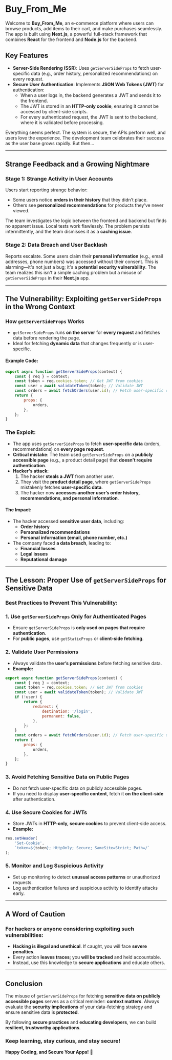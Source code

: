 # Buy_From_Me

Welcome to **Buy_From_Me**, an e-commerce platform where users can browse products, add items to their cart, and make purchases seamlessly. The app is built using **Next.js**, a powerful full-stack framework that combines **React** for the frontend and **Node.js** for the backend. 

## Key Features
- **Server-Side Rendering (SSR)**: Uses `getServerSideProps` to fetch user-specific data (e.g., order history, personalized recommendations) on every request.
- **Secure User Authentication**: Implements **JSON Web Tokens (JWT)** for authentication:
  - When a user logs in, the backend generates a JWT and sends it to the frontend.
  - The JWT is stored in an **HTTP-only cookie**, ensuring it cannot be accessed by client-side scripts.
  - For every authenticated request, the JWT is sent to the backend, where it is validated before processing.

Everything seems perfect. The system is secure, the APIs perform well, and users love the experience. The development team celebrates their success as the user base grows rapidly. But then...

---

## Strange Feedback and a Growing Nightmare

### Stage 1: Strange Activity in User Accounts
Users start reporting strange behavior:
- Some users notice **orders in their history** that they didn’t place.
- Others see **personalized recommendations** for products they’ve never viewed.

The team investigates the logic between the frontend and backend but finds no apparent issue. Local tests work flawlessly. The problem persists intermittently, and the team dismisses it as a **caching issue**.

### Stage 2: Data Breach and User Backlash
Reports escalate. Some users claim their **personal information** (e.g., email addresses, phone numbers) was accessed without their consent. This is alarming—it's not just a bug; it's a **potential security vulnerability**. The team realizes this isn't a simple caching problem but a misuse of `getServerSideProps` in their **Next.js** app.

---

## The Vulnerability: Exploiting `getServerSideProps` in the Wrong Context

### How `getServerSideProps` Works
- `getServerSideProps` runs **on the server** for **every request** and fetches data before rendering the page.
- Ideal for fetching **dynamic data** that changes frequently or is user-specific.

#### Example Code:
```javascript
export async function getServerSideProps(context) {
    const { req } = context;
    const token = req.cookies.token; // Get JWT from cookies
    const user = await validateToken(token); // Validate JWT
    const orders = await fetchOrders(user.id); // Fetch user-specific data
    return {
        props: {
            orders,
        },
    };
}
```

### The Exploit:
- The app uses `getServerSideProps` to fetch **user-specific data** (orders, recommendations) on **every page request**.
- **Critical mistake**: The team used `getServerSideProps` on a **publicly accessible page** (e.g., a product detail page) that **doesn’t require authentication**.
- **Hacker's attack**:
  1. The hacker **steals a JWT** from another user.
  2. They visit the **product detail page**, where `getServerSideProps` mistakenly fetches **user-specific data**.
  3. The hacker now **accesses another user’s order history, recommendations, and personal information**.

#### The Impact:
- The hacker accessed **sensitive user data**, including:
  - **Order history**
  - **Personalized recommendations**
  - **Personal information (email, phone number, etc.)**
- The company faced **a data breach**, leading to:
  - **Financial losses**
  - **Legal issues**
  - **Reputational damage**

---

## The Lesson: Proper Use of `getServerSideProps` for Sensitive Data
### Best Practices to Prevent This Vulnerability:

### 1. **Use `getServerSideProps` Only for Authenticated Pages**
- Ensure `getServerSideProps` is **only used on pages that require authentication**.
- For **public pages**, use `getStaticProps` or **client-side fetching**.

### 2. **Validate User Permissions**
- Always validate the **user’s permissions** before fetching sensitive data.
- **Example:**
```javascript
export async function getServerSideProps(context) {
    const { req } = context;
    const token = req.cookies.token; // Get JWT from cookies
    const user = await validateToken(token); // Validate JWT
    if (!user) {
        return {
            redirect: {
                destination: '/login',
                permanent: false,
            },
        };
    }
    const orders = await fetchOrders(user.id); // Fetch user-specific data
    return {
        props: {
            orders,
        },
    };
}
```

### 3. **Avoid Fetching Sensitive Data on Public Pages**
- Do not fetch user-specific data on publicly accessible pages.
- If you need to display **user-specific content**, fetch it **on the client-side** after authentication.

### 4. **Use Secure Cookies for JWTs**
- Store JWTs in **HTTP-only, secure cookies** to prevent client-side access.
- **Example:**
```javascript
res.setHeader(
    'Set-Cookie',
    `token=${token}; HttpOnly; Secure; SameSite=Strict; Path=/`
);
```

### 5. **Monitor and Log Suspicious Activity**
- Set up monitoring to detect **unusual access patterns** or unauthorized requests.
- Log authentication failures and suspicious activity to identify attacks early.

---

## A Word of Caution
### For hackers or anyone considering exploiting such vulnerabilities:
- **Hacking is illegal and unethical**. If caught, you will face **severe penalties**.
- Every action **leaves traces**; you **will be tracked** and held accountable.
- Instead, use this knowledge to **secure applications** and educate others.

---

## Conclusion
The misuse of `getServerSideProps` for fetching **sensitive data on publicly accessible pages** serves as a critical reminder: **context matters**. Always evaluate the **security implications** of your data-fetching strategy and ensure sensitive data is **protected**.

By following **secure practices** and **educating developers**, we can build **resilient, trustworthy applications**.

### **Keep learning, stay curious, and stay secure!**

**Happy Coding, and Secure Your Apps!** 🚀